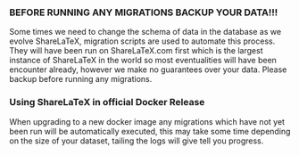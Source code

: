 ### BEFORE RUNNING ANY MIGRATIONS BACKUP YOUR DATA!!!

Some times we need to change the schema of data in the database as we evolve ShareLaTeX, migration scripts are used to automate this process. They will have been run on ShareLaTeX.com first which is the largest instance of ShareLaTeX in the world so most eventualities will have been encounter already, however we make no guarantees over your data. Please backup before running any migrations.

### Using ShareLaTeX in official Docker Release
When upgrading to a new docker image any migrations which have not yet been run will be automatically executed, this may take some time depending on the size of your dataset, tailing the logs will give tell you progress.